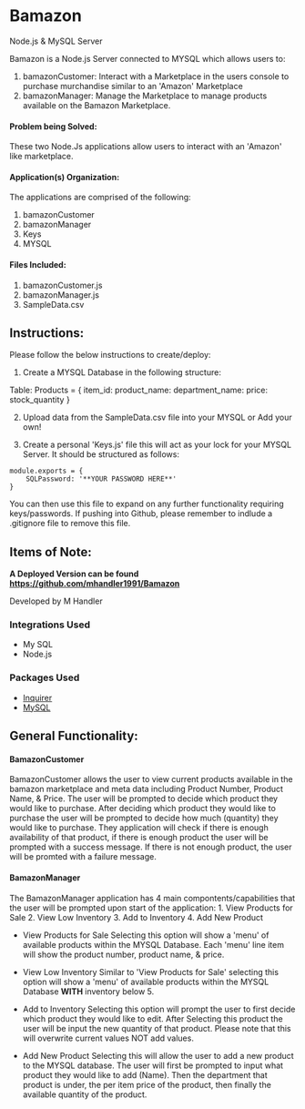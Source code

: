 # Bamazon

Node.js &amp; MySQL Server 

Bamazon is a Node.js Server connected to MYSQL which allows users to:
1. bamazonCustomer: Interact with a Marketplace in the users console to purchase murchandise similar to an 'Amazon' Marketplace
2. bamazonManager: Manage the Marketplace to manage products available on the Bamazon Marketplace. 

#### Problem being Solved:
These two Node.Js applications allow users to interact with an 'Amazon' like marketplace.

#### Application(s) Organization:
The applications are comprised of the following:
1. bamazonCustomer
2. bamazonManager
3. Keys
4. MYSQL

#### Files Included:
1. bamazonCustomer.js
2. bamazonManager.js
3. SampleData.csv


## Instructions:
Please follow the below instructions to create/deploy:

1. Create a MYSQL Database in the following structure: 

Table: Products = {
    item_id:
    product_name:
    department_name:
    price:
    stock_quantity
}

2. Upload data from the SampleData.csv file into your MYSQL or Add your own!

3. Create a personal 'Keys.js' file this will act as your lock for your MYSQL Server. It should be structured as follows:

````
module.exports = {
    SQLPassword: '**YOUR PASSWORD HERE**'
}
````

You can then use this file to expand on any further functionality requiring keys/passwords. If pushing into Github, please remember to indlude a .gitignore file to remove this file. 

## Items of Note:

**A Deployed Version can be found https://github.com/mhandler1991/Bamazon**

Developed by M Handler

### Integrations Used
- My SQL
- Node.js

### Packages Used
- [Inquirer](https://www.npmjs.com/package/inquirer)
- [MySQL](https://www.npmjs.com/package/mysql)

## General Functionality:

#### BamazonCustomer
BamazonCustomer allows the user to view current products available in the bamazon marketplace and meta data including Product Number, Product Name, & Price. The user will be prompted to decide which product they would like to purchase. After deciding which product they would like to purchase the user will be prompted to decide how much (quantity) they would like to purchase. They application will check if there is enough availability of that product, if there is enough product the user will be prompted with a success message. If there is not enough product, the user will be promted with a failure message.

#### BamazonManager
The BamazonManager application has 4 main compontents/capabilities that the user will be prompted upon start of the application:
    1. View Products for Sale
    2. View Low Inventory
    3. Add to Inventory
    4. Add New Product


- View Products for Sale
Selecting this option will show a 'menu' of available products within the MYSQL Database. Each 'menu' line item will show the product number, product name, & price.

- View Low Inventory
Similar to 'View Products for Sale' selecting this option will show a 'menu' of available products within the MYSQL Database **WITH** inventory below 5.

- Add to Inventory
Selecting this option will prompt the user to first decide which product they would like to edit. After Selecting this product the user will be input the new quantity of that product. Please note that this will overwrite current values NOT add values.

- Add New Product
Selecting this will allow the user to add a new product to the MYSQL database. The user will first be prompted to input what product they would like to add (Name). Then the department that product is under, the per item price of the product, then finally the available quantity of the product. 